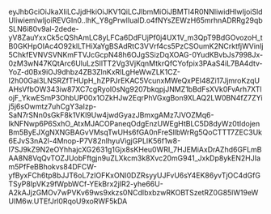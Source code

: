 eyJhbGciOiJkaXIiLCJjdHkiOiJKV1QiLCJlbmMiOiJBMTI4R0NNIiwidHlwIjoiSldUIiwiemlwIjoiREVGIn0..lhK_Y8gPrwlIualD.o4fNYsZEWzH65mrhnADRRg29qbSLN6i80v9al-2dede-yV8ZauYxxCk5cQShAmLC8yLFCa6DdFUjPf0j4UX1V_m3QpT9BdGOvozoH_tB0GKHpOIAc4O92klLTHiXaYgBSAdRtC3VVrf4cs5PzCSOumK2NCrktfjWVinIj5ChkfEVNVSVNKmFTVJcGcpN48h6OJgSSizDqXOAG-0YudKBvbJs7998Jx-0zM3wN47KQtArc6UluLzSIlTT2Vg3VjKqnMtkrQfCYofpix3PAaS4iL7BA4dtv-YoZ-d0Bx9iOJ9dhbz4ZB3ZlnKxRlLgHeWwZLK1CZ-I2h00Gai3LNSRZfTHUpH_hZPPJrEKAC5VcunxMWeQxPEl48Zi17JjmroKzqUAHsVfbOW343iw87XC7cgRyoI0sNg9207bkqpjJNMZ1bBdFsXVk0FvArh7XTlojF_YkwESmP3OhbUP00x1OZkHJw2EqrPhVGxgBon9XLAQ2LW0BN4fZ7ZYij5j6sOwmtz7uhCgY3aIzp-SaN7rSNn0sGkF8k1VKl9Uw4jwdGyazJBmxgAMz7JVOZMq6-lkNFNwp6P6SxhO_AtxMJACOPaneqOdgEnzUWEgHtBLC5D8dyWz0tIdojenBm5ByEJXgNXNGBAGvVMsqTwUHs6fGA0nFreSllbWrRg5QoCTTT7ZEC3Uk6EJvS3nA2l-4Mnop-P7V82nIhyuVigjGPLIK56f1w8-I7SJ9kZ9N2eOYhhajcXG2631g1Gjx8sKHeu0WRI_7HJEMiAxDrAZhd6GFLmBAA8N8VqQvTOZJUobFftgjn9uZLXkcm3k8Xvc20mG941_JxkDp8ykEN2HJIam5PfFeBBhokvs84DFCW-yfByxFCh6tp8bJJT6oL7zIOFKxONI0DZRsyyUJFvU6sY4EK86yvTjOC4dGfGTSyP8IpVKz9fWpbWCf-YEkBrx2jIR2-yhe66U-A2kAJjzGMOv7wPVKv69ws9xkzs0NCdIbxbzwRKOBTSzetRZ0G85lW19eWUIM6w.UTEfJrl0RqoU9xoRWF5kDA